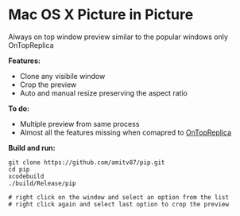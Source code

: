 # Mac OS X Picture in Picture

Always on top window preview similar to the popular windows only OnTopReplica

**Features:**
* Clone any visibile window
* Crop the preview
* Auto and manual resize preserving the aspect ratio

**To do:**
* Multiple preview from same process
* Almost all the features missing when comapred to [OnTopReplica](https://github.com/LorenzCK/OnTopReplica)

**Build and run:**
~~~
git clone https://github.com/amitv87/pip.git
cd pip
xcodebuild
./build/Release/pip

# right click on the window and select an option from the list
# right click again and select last option to crop the preview
~~~
